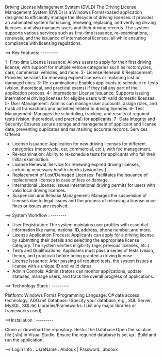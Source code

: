 Driving License Management System (DVLD)
The Driving License Management System (DVLD) is a Windows Forms-based application designed to efficiently manage the lifecycle of driving licenses. It provides an automated system for issuing, renewing, replacing, and verifying driving licenses, and also manages users and their driving records. The system supports various services such as first-time issuance, re-examinations, renewals, and the issuance of international licenses, all while ensuring compliance with licensing regulations.

==> Key Features: ---------

1- First-time License Issuance: Allows users to apply for their first driving license, with support for multiple vehicle categories such as motorcycles, cars, commercial vehicles, and more.
2- License Renewal & Replacement: Provides services for renewing expired licenses or replacing lost or damaged ones.
3- Re-examinations: Enables applicants to schedule re-tests (vision, theoretical, and practical exams) if they fail any part of the application process.
4- International License Issuance: Supports issuing international driving licenses for eligible users with valid domestic licenses.
5- User Management: Admins can manage user accounts, assign roles, and track all transactions and activities related to driving licenses.
6- Test Management: Manages the scheduling, tracking, and results of required tests (vision, theoretical, and practical) for applicants.
7- Data Integrity and Security: Ensures secure storage and management of applicant and license data, preventing duplicates and maintaining accurate records.
Services Offered
* License Issuance: Application for new driving licenses for different categories (motorcycle, car, commercial, etc.), with fee management.
* Re-examination: Ability to re-schedule tests for applicants who fail their initial examination.
* License Renewal: Service for renewing expired driving licenses, including necessary health checks (vision test).
* Replacement of Lost/Damaged Licenses: Facilitates the issuance of replacement licenses in case of loss or damage.
* International License: Issues international driving permits for users with valid local driving licenses.
* Suspension and Release Management: Manages the suspension of licenses due to legal issues and the process of releasing a license once fines or issues are resolved.

==> System Workflow : --------

- User Registration: The system maintains user profiles with essential information like name, national ID, address, phone number, and more.
- License Application Process: Applicants can apply for a driving license by submitting their details and selecting the appropriate license category. The system verifies eligibility (age, previous licenses, etc.).
- Tests and Qualifications: Applicants must pass a series of tests (vision, theory, and practical) before being granted a driving license.
- License Issuance: After passing all required tests, the system issues a license with a unique ID and valid dates.
- Admin Controls: Administrators can monitor applications, update statuses, manage users, and track the overall progress of applications.
  
==> Technology Stack : ---------

Platform: Windows Forms
Programming Language: C#
data access technology: ADO.net
Database: (Specify your database, e.g., SQL Server, MySQL, SQLite)
Libraries/Frameworks: (List any major libraries or frameworks used)

==>Installation : ---------

Clone or download the repository.
Restor the Database 
Open the solution file (.sln) in Visual Studio.
Ensure the required database is set up .
Build and run the application.

==> Login Info :   UsreName : Abdoux  |  Password : abdoux
